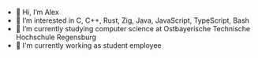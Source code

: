 - 👋 Hi, I’m Alex
- 👀 I’m interested in C, C++, Rust, Zig, Java, JavaScript, TypeScript, Bash
- 🌱 I’m currently studying computer science at Ostbayerische Technische Hochschule Regensburg
- 💼 I'm currently working as student employee
